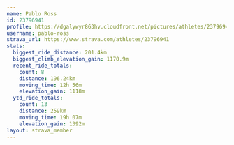 ```yaml
---
name: Pablo Ross
id: 23796941
profile: https://dgalywyr863hv.cloudfront.net/pictures/athletes/23796941/14615399/1/large.jpg
username: pablo-ross
strava_url: https://www.strava.com/athletes/23796941
stats:
  biggest_ride_distance: 201.4km
  biggest_climb_elevation_gain: 1170.9m
  recent_ride_totals:
    count: 8
    distance: 196.24km
    moving_time: 12h 56m
    elevation_gain: 1118m
  ytd_ride_totals:
    count: 13
    distance: 259km
    moving_time: 19h 07m
    elevation_gain: 1392m
layout: strava_member
--- 
```

